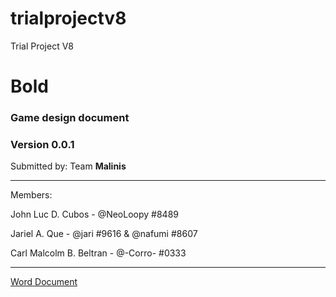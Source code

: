 # trialprojectv8
Trial Project V8

# Bold
### Game design document
### Version 0.0.1

Submitted by: Team **Malinis**

---------------------------------------------

Members:

John Luc D. Cubos  -  @NeoLoopy #8489

Jariel A. Que -  @jari #9616 & @nafumi #8607

Carl Malcolm B. Beltran - @-Corro- #0333

---------------------------------------------

[Word Document](https://drive.google.com/drive/folders/1ZtZYePyNF24QdJEUVPpKwEVvOX2p7oRD?usp=sharing)
